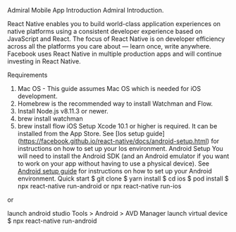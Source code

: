 Admiral Mobile App
Introduction
Admiral Introduction.

React Native enables you to build world-class application experiences on native platforms using a consistent developer experience based on JavaScript and React. The focus of React Native is on developer efficiency across all the platforms you care about — learn once, write anywhere. Facebook uses React Native in multiple production apps and will continue investing in React Native.

Requirements
1. Mac OS - This guide assumes Mac OS which is needed for iOS development.
2. Homebrew is the recommended way to install Watchman and Flow.
3. Install Node.js v8.11.3 or newer.
4. brew install watchman
5. brew install flow
iOS Setup
Xcode 10.1 or higher is required. It can be installed from the App Store. See [Ios setup guide]
(https://facebook.github.io/react-native/docs/android-setup.html) for instructions on how to set up your Ios environment.
Android Setup
You will need to install the Android SDK (and an Android emulator if you want to work on your app without having to use a physical device). See [Android setup guide](https://facebook.github.io/react-native/docs/android-setup.html) for instructions on how to set up your Android environment.
Quick start
$ git clone
$ yarn install
$ cd ios
$ pod install 
$ npx react-native run-android or npx react-native run-ios

or

launch android studio
Tools > Android > AVD Manager
launch virtual device
$ npx react-native run-android
